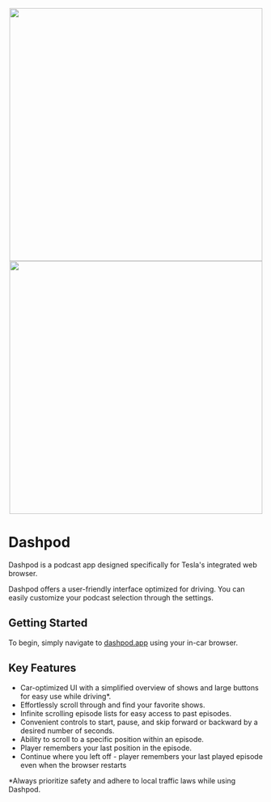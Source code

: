 <p align="center">
<img src="https://github.com/user-attachments/assets/31a612d4-c364-4573-8ec2-a425e07660ca#gh-dark-mode-only" width="500">
<img src="https://github.com/user-attachments/assets/2b33ef24-cb5b-4295-8fc8-10cd791f713c#gh-light-mode-only" width="500">
</p>

# Dashpod

Dashpod is a podcast app designed specifically for Tesla's integrated web browser.

Dashpod offers a user-friendly interface optimized for driving. You can easily customize your podcast selection through the settings.

## Getting Started

To begin, simply navigate to [dashpod.app](https://dashpod.app) using your in-car browser.

## Key Features

- Car-optimized UI with a simplified overview of shows and large buttons for easy use while driving\*.
- Effortlessly scroll through and find your favorite shows.
- Infinite scrolling episode lists for easy access to past episodes.
- Convenient controls to start, pause, and skip forward or backward by a desired number of seconds.
- Ability to scroll to a specific position within an episode.
- Player remembers your last position in the episode.
- Continue where you left off - player remembers your last played episode even when the browser restarts

\*Always prioritize safety and adhere to local traffic laws while using Dashpod.
